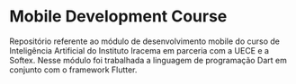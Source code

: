 # Mobile Development Course
Repositório referente ao módulo de desenvolvimento mobile do curso de Inteligência Artificial do Instituto Iracema em parceria com a UECE e a Softex. Nesse módulo foi trabalhada a linguagem de programação Dart em conjunto com o framework Flutter.
